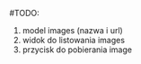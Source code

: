 
#TODO:
1. model images (nazwa i url)
2. widok do listowania images
3. przycisk do pobierania image
